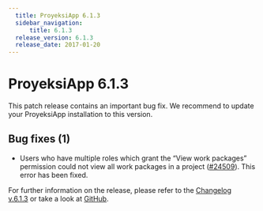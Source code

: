 ```yaml
---
  title: ProyeksiApp 6.1.3
  sidebar_navigation:
      title: 6.1.3
  release_version: 6.1.3
  release_date: 2017-01-20
---
```



# ProyeksiApp 6.1.3

This patch release contains an important bug fix. We recommend to update
your ProyeksiApp installation to this version.

## Bug fixes (1)

  - Users who have multiple roles which grant the “View work packages”
    permission could not view all work packages in a project
    ([\#24509](https://community.proyeksiapp.com/projects/proyeksiapp/work_packages/24509/activity)).
    This error has been fixed.

For further information on the release, please refer to the [Changelog
v.6.1.3](https://community.proyeksiapp.com/versions/826) or take a look
at [GitHub](https://github.com/opf/proyeksiapp/tree/v6.1.3).


